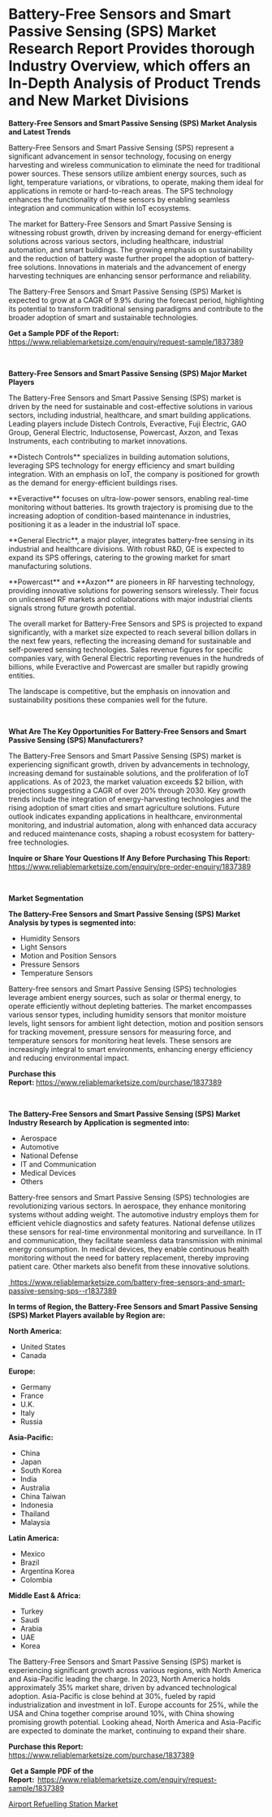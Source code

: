 <p><h1>Battery-Free Sensors and Smart Passive Sensing (SPS) Market Research Report Provides thorough Industry Overview, which offers an In-Depth Analysis of Product Trends and New Market Divisions</h1></p><p><strong>Battery-Free Sensors and Smart Passive Sensing (SPS) Market Analysis and Latest Trends</strong></p>
<p><p>Battery-Free Sensors and Smart Passive Sensing (SPS) represent a significant advancement in sensor technology, focusing on energy harvesting and wireless communication to eliminate the need for traditional power sources. These sensors utilize ambient energy sources, such as light, temperature variations, or vibrations, to operate, making them ideal for applications in remote or hard-to-reach areas. The SPS technology enhances the functionality of these sensors by enabling seamless integration and communication within IoT ecosystems.</p><p>The market for Battery-Free Sensors and Smart Passive Sensing is witnessing robust growth, driven by increasing demand for energy-efficient solutions across various sectors, including healthcare, industrial automation, and smart buildings. The growing emphasis on sustainability and the reduction of battery waste further propel the adoption of battery-free solutions. Innovations in materials and the advancement of energy harvesting techniques are enhancing sensor performance and reliability.</p><p>The Battery-Free Sensors and Smart Passive Sensing (SPS) Market is expected to grow at a CAGR of 9.9% during the forecast period, highlighting its potential to transform traditional sensing paradigms and contribute to the broader adoption of smart and sustainable technologies.</p></p>
<p><strong>Get a Sample PDF of the Report:&nbsp;</strong> <a href="https://www.reliablemarketsize.com/enquiry/request-sample/1837389?utm_campaign=3269&utm_medium=2&utm_source=Github&utm_content=ia&utm_term=12042025&utm_id=battery-free-sensors-and-smart-passive-sensing-sps">https://www.reliablemarketsize.com/enquiry/request-sample/1837389</a></p>
<p>&nbsp;</p>
<p><strong>Battery-Free Sensors and Smart Passive Sensing (SPS) Major Market Players</strong></p>
<p><p>The Battery-Free Sensors and Smart Passive Sensing (SPS) market is driven by the need for sustainable and cost-effective solutions in various sectors, including industrial, healthcare, and smart building applications. Leading players include Distech Controls, Everactive, Fuji Electric, GAO Group, General Electric, Inductosense, Powercast, Axzon, and Texas Instruments, each contributing to market innovations.</p><p>**Distech Controls** specializes in building automation solutions, leveraging SPS technology for energy efficiency and smart building integration. With an emphasis on IoT, the company is positioned for growth as the demand for energy-efficient buildings rises.</p><p>**Everactive** focuses on ultra-low-power sensors, enabling real-time monitoring without batteries. Its growth trajectory is promising due to the increasing adoption of condition-based maintenance in industries, positioning it as a leader in the industrial IoT space.</p><p>**General Electric**, a major player, integrates battery-free sensing in its industrial and healthcare divisions. With robust R&D, GE is expected to expand its SPS offerings, catering to the growing market for smart manufacturing solutions. </p><p>**Powercast** and **Axzon** are pioneers in RF harvesting technology, providing innovative solutions for powering sensors wirelessly. Their focus on unlicensed RF markets and collaborations with major industrial clients signals strong future growth potential.</p><p>The overall market for Battery-Free Sensors and SPS is projected to expand significantly, with a market size expected to reach several billion dollars in the next few years, reflecting the increasing demand for sustainable and self-powered sensing technologies. Sales revenue figures for specific companies vary, with General Electric reporting revenues in the hundreds of billions, while Everactive and Powercast are smaller but rapidly growing entities.</p><p>The landscape is competitive, but the emphasis on innovation and sustainability positions these companies well for the future.</p></p>
<p>&nbsp;</p>
<p><strong>What Are The Key Opportunities For Battery-Free Sensors and Smart Passive Sensing (SPS) Manufacturers?</strong></p>
<p><p>The Battery-Free Sensors and Smart Passive Sensing (SPS) market is experiencing significant growth, driven by advancements in technology, increasing demand for sustainable solutions, and the proliferation of IoT applications. As of 2023, the market valuation exceeds $2 billion, with projections suggesting a CAGR of over 20% through 2030. Key growth trends include the integration of energy-harvesting technologies and the rising adoption of smart cities and smart agriculture solutions. Future outlook indicates expanding applications in healthcare, environmental monitoring, and industrial automation, along with enhanced data accuracy and reduced maintenance costs, shaping a robust ecosystem for battery-free technologies.</p></p>
<p><strong>Inquire or Share Your Questions If Any Before Purchasing This Report:</strong> <a href="https://www.reliablemarketsize.com/enquiry/pre-order-enquiry/1837389?utm_campaign=3269&utm_medium=2&utm_source=Github&utm_content=ia&utm_term=12042025&utm_id=battery-free-sensors-and-smart-passive-sensing-sps">https://www.reliablemarketsize.com/enquiry/pre-order-enquiry/1837389</a></p>
<p>&nbsp;</p>
<p><strong>Market Segmentation</strong></p>
<p><strong>The Battery-Free Sensors and Smart Passive Sensing (SPS) Market Analysis by types is segmented into:</strong></p>
<p><ul><li>Humidity Sensors</li><li>Light Sensors</li><li>Motion and Position Sensors</li><li>Pressure Sensors</li><li>Temperature Sensors</li></ul></p>
<p><p>Battery-free sensors and Smart Passive Sensing (SPS) technologies leverage ambient energy sources, such as solar or thermal energy, to operate efficiently without depleting batteries. The market encompasses various sensor types, including humidity sensors that monitor moisture levels, light sensors for ambient light detection, motion and position sensors for tracking movement, pressure sensors for measuring force, and temperature sensors for monitoring heat levels. These sensors are increasingly integral to smart environments, enhancing energy efficiency and reducing environmental impact.</p></p>
<p><strong>Purchase this Report:&nbsp;</strong><a href="https://www.reliablemarketsize.com/purchase/1837389?utm_campaign=3269&utm_medium=2&utm_source=Github&utm_content=ia&utm_term=12042025&utm_id=battery-free-sensors-and-smart-passive-sensing-sps">https://www.reliablemarketsize.com/purchase/1837389</a></p>
<p>&nbsp;</p>
<p><strong>The Battery-Free Sensors and Smart Passive Sensing (SPS) Market Industry Research by Application is segmented into:</strong></p>
<p><ul><li>Aerospace</li><li>Automotive</li><li>National Defense</li><li>IT and Communication</li><li>Medical Devices</li><li>Others</li></ul></p>
<p><p>Battery-free sensors and Smart Passive Sensing (SPS) technologies are revolutionizing various sectors. In aerospace, they enhance monitoring systems without adding weight. The automotive industry employs them for efficient vehicle diagnostics and safety features. National defense utilizes these sensors for real-time environmental monitoring and surveillance. In IT and communication, they facilitate seamless data transmission with minimal energy consumption. In medical devices, they enable continuous health monitoring without the need for battery replacement, thereby improving patient care. Other markets also benefit from these innovative solutions.</p></p>
<p><a href="https://www.reliablemarketsize.com/battery-free-sensors-and-smart-passive-sensing-sps--r1837389?utm_campaign=3269&utm_medium=2&utm_source=Github&utm_content=ia&utm_term=12042025&utm_id=battery-free-sensors-and-smart-passive-sensing-sps">&nbsp;https://www.reliablemarketsize.com/battery-free-sensors-and-smart-passive-sensing-sps--r1837389</a></p>
<p><strong>In terms of Region, the Battery-Free Sensors and Smart Passive Sensing (SPS) Market Players available by Region are:</strong></p>
<p>
    <p> <strong> North America: </strong>
        <ul>
            <li>United States</li>
            <li>Canada</li>
        </ul>
        </p> 
    <p> <strong> Europe: </strong>
        <ul>
            <li>Germany</li>
            <li>France</li>
            <li>U.K.</li>
            <li>Italy</li>
            <li>Russia</li>
        </ul>
        </p> 
    <p> <strong> Asia-Pacific: </strong>
        <ul>
            <li>China</li>
            <li>Japan</li>
            <li>South Korea</li>
            <li>India</li>
            <li>Australia</li>
            <li>China Taiwan</li>
            <li>Indonesia</li>
            <li>Thailand</li>
            <li>Malaysia</li>
        </ul>
        </p> 
    <p> <strong> Latin America: </strong>
        <ul>
            <li>Mexico</li>
            <li>Brazil</li>
            <li>Argentina Korea</li>
            <li>Colombia</li>
        </ul>
        </p> 
    <p> <strong> Middle East & Africa: </strong>
        <ul>
            <li>Turkey</li>
            <li>Saudi</li>
            <li>Arabia</li>
            <li>UAE</li>
            <li>Korea</li>
        </ul>
    </p>
    </p>
<p><p>The Battery-Free Sensors and Smart Passive Sensing (SPS) market is experiencing significant growth across various regions, with North America and Asia-Pacific leading the charge. In 2023, North America holds approximately 35% market share, driven by advanced technological adoption. Asia-Pacific is close behind at 30%, fueled by rapid industrialization and investment in IoT. Europe accounts for 25%, while the USA and China together comprise around 10%, with China showing promising growth potential. Looking ahead, North America and Asia-Pacific are expected to dominate the market, continuing to expand their share.</p></p>
<p><strong>Purchase this Report: </strong><a href="https://www.reliablemarketsize.com/purchase/1837389?utm_campaign=3269&utm_medium=2&utm_source=Github&utm_content=ia&utm_term=12042025&utm_id=battery-free-sensors-and-smart-passive-sensing-sps">https://www.reliablemarketsize.com/purchase/1837389</a></p>
<p>&nbsp;<strong>Get a Sample PDF of the Report:&nbsp;&nbsp;</strong><a href="https://www.reliablemarketsize.com/enquiry/request-sample/1837389?utm_campaign=3269&utm_medium=2&utm_source=Github&utm_content=ia&utm_term=12042025&utm_id=battery-free-sensors-and-smart-passive-sensing-sps">https://www.reliablemarketsize.com/enquiry/request-sample/1837389</a></p>
<p><strong></strong></p>
<p><p><a href="https://github.com/abbislposival/Market-Research-Report-List-2/blob/main/airport-refuelling-station-market.md?utm_campaign=3269&utm_medium=2&utm_source=Github&utm_content=ia&utm_term=12042025&utm_id=battery-free-sensors-and-smart-passive-sensing-sps">Airport Refuelling Station Market</a></p></p>